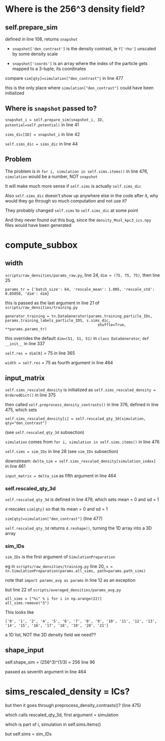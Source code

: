 # Where is the 256^3 density field?

## self.prepare_sim

defined in line 108, returns `snapshot`

- `snapshot['den_contrast']` is the density contrast, ie `f['rho']` unscaled by some density scale

- `snapshot['coords']` is an array where the index of the particle gets mapped to a 3-tuple, its coordinates

compare `sim[qty]=simulation["den_contrast"]` in line 477

this is the only place where `simulation["den_contrast"]` could have been initialized

## Where is `snapshot` passed to?

`snapshot_i = self.prepare_sim(snapshot_i, ID, potential=self.potential)` in line 41

`sims_dic[ID] = snapshot_i` in line 42

`self.sims_dic = sims_dic` in line 44

## Problem

The problem is in `for i, simulation in self.sims.items()` in line 476, `simulation` would be a number, NOT `snapshot`

It will make much more sense if `self.sims` is actually `self.sims_dic`

Also `self.sims_dic` doesn't show up anywhere else in the code after it, why would they go through so much computation and not use it?

They probably changed `self.sims` to `self.sims_dic` at some point

And they never found out this bug, since the `density_Msol_kpc3_ics.npy` files would have been generated

# compute_subbox

## width

`scripts/raw_densities/params_raw.py`, line 24, `dim = (75, 75, 75)`, then line 25
```
params_tr = {'batch_size': 64, 'rescale_mean': 1.005, 'rescale_std': 0.05050, 'dim': dim}
```

this is passed as the last argument in line 21 of `scripts/raw_densities/training.py`
```
generator_training = tn.DataGenerator(params.training_particle_IDs, params.training_labels_particle_IDS, s.sims_dic,
                                          shuffle=True, **params.params_tr)
```            

this overrides the default `dim=(51, 51, 51)` in `class DataGenerator`, `def __init__` in line 337

`self.res = dim[0]` = 75 in line 365

`width = self.res` = 75 as fourth argument in line 464                              

## input_matrix

`self.sims_rescaled_density` is initialized as `self.sims_rescaled_density = OrderedDict()` in line 375

then called `self.preprocess_density_contrasts()` in line 376, defined in line 475, which sets
```
self.sims_rescaled_density[i] = self.rescaled_qty_3d(simulation, qty="den_contrast")
```

(see `self.rescaled_qty_3d` subsection)

`simulation` comes from `for i, simulation in self.sims.items()` in line 476

`self.sims = sim_IDs` in line 28 (see `sim_IDs` subsection)

downstream: `delta_sim = self.sims_rescaled_density[simulation_index]` in line 461

`input_matrix = delta_sim` as fifth argument in line 464

### self.rescaled_qty_3d

`self.rescaled_qty_3d` is defined in line 479, which sets mean = 0 and sd = 1

`d` rescales `sim[qty]` so that its mean = 0 and sd = 1

`sim[qty]=simulation["den_contrast"]` (line 477)

`self.rescaled_qty_3d` returns `d.reshape()`, turning the 1D array into a 3D array


### sim_IDs

`sim_IDs` is the first argument of `SimulationPreparation`

eg in `scripts/raw_densities/training.py` line 20, `s = tn.SimulationPreparation(params.all_sims, path=params.path_sims)`

note that `import params_avg as params` in line 12 as an exception

but line 22 of `scripts/averaged_densities/params_avg.py`
```
all_sims = ["%i" % i for i in np.arange(22)]
all_sims.remove("3")
```
This looks like
```
['0', '1', '2', '4', '5', '6', '7', '8', '9', '10', '11', '12', '13', '14', '15', '16', '17', '18', '19', '20', '21']
```
a 1D list, NOT the 3D density field we need??

## shape_input

self.shape_sim = (256^3)^(1/3) = 256 line 96

passed as seventh argument in line 464

# sims_rescaled_density = ICs?

but then it goes through preprocess_density_contrasts()? (line 475)

which calls rescaled_qty_3d, first argument = simulation

which is part of i, simulation in self.sims.items()

but self.sims = sim_IDs
